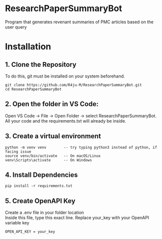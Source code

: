 # ResearchPaperSummaryBot
Program that generates revenant summaries of PMC articles based on the user query

# Installation

## 1. Clone the Repository
To do this, git must be installed on your system beforehand.
```
git clone https://github.com/R4ju-M/ResearchPaperSummaryBot.git
cd ResearchPaperSummaryBot
```
## 2. Open the folder in VS Code:
Open VS Code → File → Open Folder → select ResearchPaperSummaryBot.  
All your code and the requirements.txt will already be inside.  
  
## 3. Create a virtual environment
```
python -m venv venv        -- try typing python3 instead of python, if facing issue
source venv/bin/activate   -- On macOS/Linux
venv\Scripts\activate      -- On Windows
```
  
## 4. Install Dependencies
```
pip install -r requirements.txt
```

## 5. Create OpenAPI Key
Create a .env file in your folder location  
Inside this file, type this exact line. Replace your_key with your OpenAPI variable key  
```
OPEN_API_KEY = your_key
```
